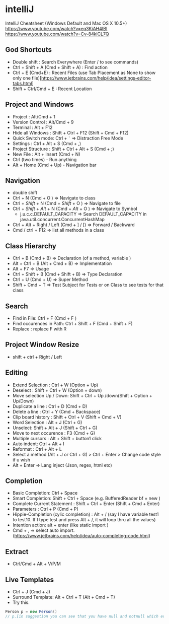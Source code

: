 # intelliJ
IntelliJ Cheatsheet (Windows Default and Mac OS X 10.5+)
https://www.youtube.com/watch?v=eq3KiAH4IBI
https://www.youtube.com/watch?v=Cv-84klCL7Q

## God Shortcuts
* Double shift : Search Everywhere (Enter / to see commands)
* Ctrl + Shift + A (Cmd + Shift + A) : Find action
* Ctrl + E (Cmd+E) : Recent Files (use Tab Placement as None to show only one file)[https://www.jetbrains.com/help/idea/settings-editor-tabs.html]
* Shift + Ctrl/Cmd + E : Recent Location

## Project and Windows
* Project : Alt/Cmd + 1 
* Version Control : Alt/Cmd + 9
* Terminal : Alt + F12
* Hide all Windows : Shift + Ctrl + F12 (Shift + Cmd + F12)
* Quick Switch mode: Ctrl + `` ` `` => Distraction Free Mode
* Settings : Ctrl + Alt + S (Cmd + ,)
* Project Structure : Shift + Ctrl + Alt + S (Cmd + ;)
* New File : Alt + Insert (Cmd + N)
* Ctrl (two times) - Run anything
* Alt + Home (Cmd + Up) - Navigation bar

## Navigation
* double shift
* Ctrl + N (Cmd + O ) => Navigate to class
* Ctrl + _*Shift*_ + N (Cmd + _*Shift*_ + O ) => Navigate to file
* Ctrl + _*Shift*_ + _*Alt*_ + N (Cmd + _*Alt*_ + O ) => Navigate to Symbol
  - j.u.c.c.DEFAULT_CAPACITY => Search DEFAULT_CAPACITY in java.util.concurrent.ConcurrentHashMap
* Ctrl + Alt + Right / Left (Cmd + ] / \[) => Forward / Backward
* Cmd / ctrl + F12 => list all methods in a class

## Class Hierarchy
* Ctrl + B (Cmd + B) =>  Declaration (of a method, variable )
* Alt + Ctrl + B (Alt + Cmd + B) =>  Implementation
* Alt + F7 => Usage
* Ctrl + Shift + B (Cmd + Shift + B) => Type Declaration
* Ctrl + U (Cmd + U) => Super Method
* Shift + Cmd + T => Test Subject for Tests or on Class to see tests for that class


## Search 
* Find in File: Ctrl + F (Cmd + F ) 
* Find occurences in Path: Ctrl + Shift + F (Cmd + Shift + F)
* Replace : replace F with R

## Project Window Resize
* shift + ctrl + Right / Left

## Editing
* Extend Selection : Ctrl + W (Option + Up)
* Deselect : Shift + Ctrl + W (Option + down)
* Move selection Up / Down: Shift + Ctrl + Up /down(Shift + Option + Up/Down)
* Duplicate a line : Ctrl + D (Cmd + D)
* Delete a line : Ctrl + Y (Cmd + Backspace)
* Clip board history : Shift + Ctrl + V (Shift + Cmd + V)
* Word Selection : Alt + J (Ctrl + G)
* Unselect: Shift + Alt + J (Shift + Ctrl + G)
* Move to next occurence : F3 (Cmd + G)
* Multiple cursors : Alt + Shift + button1 click
* Auto indent: Ctrl + Alt + I 
* Reformat : Ctrl + Alt + L
* Select a method (Alt + J or Ctrl + G) > Ctrl + Enter > Change code style if u wish
* Alt + Enter => Lang inject (Json, regex, html etc)

## Completion
* Basic Completion: Ctrl + Space 
* Smart Completion: Shift + Ctrl + Space (e.g. BufferedReader bf = new <Use Smart not Basic>)
* Complete Current Statement : Shift + Ctrl + Enter (Shift + Cmd + Enter) 
* Parameters : Ctrl + P (Cmd + P)
* Hippie-Completion (cylic completion) : Alt + / (say I have variable test1 to test10. If I type test and press Alt + /, it will loop thru all the values)
* Intention action: alt + enter (like static import )
* Cmd + , => select auto import.
  (https://www.jetbrains.com/help/idea/auto-completing-code.html)

## Extract
* Ctrl/Cmd + Alt + V/P/M
  
 ## Live Templates
 * Ctrl + J (Cmd + J)
 * Surround Template: Alt + Ctrl + T (Alt + Cmd + T)
 * Try this. 
 ```Java
 Person p = new Person()
 // p.[in suggestion you can see that you have null and notnull which evaluates to expression]
 ```
 
